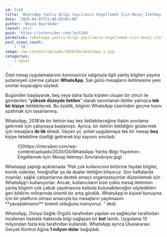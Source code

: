 ```yaml
---
id: 5160
title: 'WhatsApp Yanlış Bilgi Yayılımını Engellemek İçin Mesaj İletmeyi Sınırlandırıyor'
date: '2020-04-07T21:00:05+03:00'
author: 'Beyza Bayrakdar'
layout: post
guid: 'https://intersiber.com/?p=5160'
permalink: /whatsapp-yanlis-bilgi-yayilimini-engellemek-icin-mesaj-iletmeyi-sinirlandiriyor/
post_views_count:
    - '78'
image: /wp-content/uploads/2020/04/whatsapp-1.jpg
categories:
    - Genel
---
```


Özel mesaj uygulamalarının koronavirüs salgınıyla ilgili yanlış bilgileri yayma potansiyeli üzerine çalışan **WhatsApp**, Salı günü mesajların iletilmesine yeni sınırlar koyacağını söyledi.

Bugünden başlayarak, beş veya daha fazla kişiden oluşan bir zincir ile gönderilen “**yüksek düzeyde iletilen**” olarak tanımlanan iletiler yalnızca **tek bir kişiye** iletilebilecek. Bu özellik, bilginin WhatsApp üzerinden geçme hızını azaltmak için tasarlanmış.

WhatsApp, 2018’de bir iletinin kaç kez iletilebileceğine ilişkin sınırlama getirmek için çalışmaya başlamıştı. Ayrıca, bir iletinin iletildiğini göstermek için mesajlara **iki tik** ekledi. Geçen yıl, şirket uygulamaya tek bir mesajı **beş** kişiye iletebilme özelliği getirerek kişi sayısını sınırladı.

<figure class="wp-block-image size-large">![](https://intersiber.com/wp-content/uploads/2020/04/WhatsApp-Yanlış-Bilgi-Yayılımını-Engellemek-İçin-Mesaj-İletmeyi-Sınırlandırıyor.jpg)</figure>Whatsapp yaptığı açıklamada “Pek çok kullanıcının birbirine faydalı bilgiler, komik videolar, fotoğraflar ya da dualar ilettiğini biliyoruz. Son haftalarda insanlar, sağlık çalışanlarına destek amaçlı organizasyonlar düzenlemek için WhatsApp’ı kullanıyorlar. Ancak, kullanıcıların bize çoklu mesaj iletiminin yanlış bilginin çok çabuk yayılmasına katkıda bulunabileceğini söyledikleri geri bildirim miktarında önemli bir artış gördük. WhatsApp’ın kişisel konuşma için bir platform olması amacıyla bu mesajların yayılmasını **yavaşlatmanın** önemli olduğuna inanıyoruz. ” dedi.

WhatsApp, Dünya Sağlık Örgütü tarafından yapılan ve sağlıkçılar tarafından incelenen hastalık hakkında bilgi sağlayan bir **bot** tanıttı. Uygulama 10 milyondan fazla kişi tarafından kullanıldı. WhatsApp ayrıca Uluslararası Gerçek Kontrol Ağına **1 milyon dolar** bağışladı.